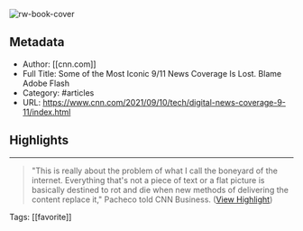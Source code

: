 ![rw-book-cover](https://readwise-assets.s3.amazonaws.com/static/images/article3.5c705a01b476.png)

## Metadata
- Author: [[cnn.com]]
- Full Title: Some of the Most Iconic 9/11 News Coverage Is Lost. Blame Adobe Flash
- Category: #articles
- URL: https://www.cnn.com/2021/09/10/tech/digital-news-coverage-9-11/index.html

## Highlights
***

> "This is really about the problem of what I call the boneyard of the internet. Everything that's not a piece of text or a flat picture is basically destined to rot and die when new methods of delivering the content replace it," Pacheco told CNN Business. ([View Highlight](https://instapaper.com/read/1444045064/17447377))

Tags: [[favorite]] 

